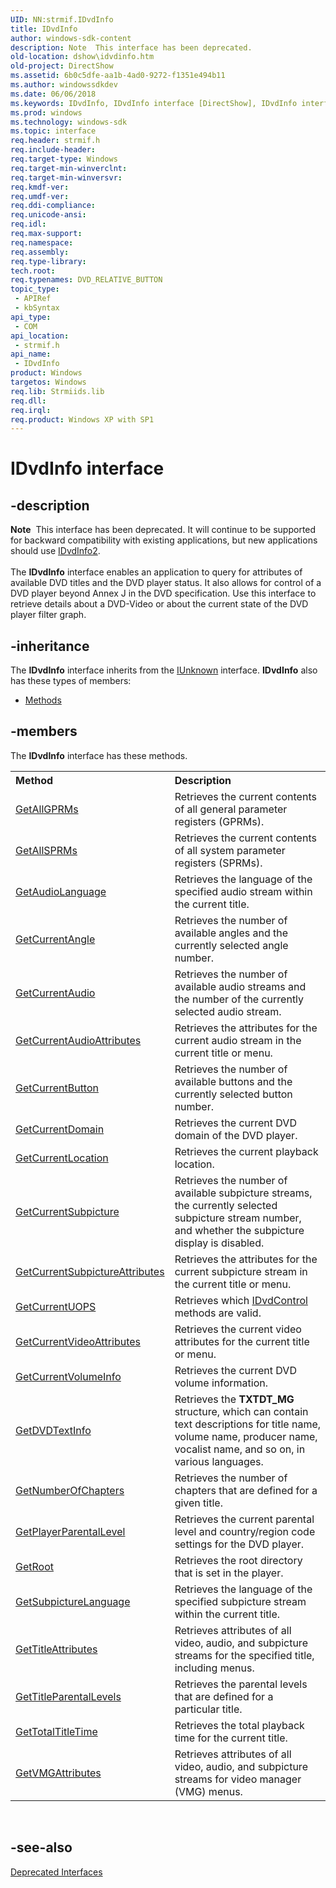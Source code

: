 ```yaml
---
UID: NN:strmif.IDvdInfo
title: IDvdInfo
author: windows-sdk-content
description: Note  This interface has been deprecated.
old-location: dshow\idvdinfo.htm
old-project: DirectShow
ms.assetid: 6b0c5dfe-aa1b-4ad0-9272-f1351e494b11
ms.author: windowssdkdev
ms.date: 06/06/2018
ms.keywords: IDvdInfo, IDvdInfo interface [DirectShow], IDvdInfo interface [DirectShow],described, IDvdInfoInterface, dshow.idvdinfo, strmif/IDvdInfo
ms.prod: windows
ms.technology: windows-sdk
ms.topic: interface
req.header: strmif.h
req.include-header: 
req.target-type: Windows
req.target-min-winverclnt: 
req.target-min-winversvr: 
req.kmdf-ver: 
req.umdf-ver: 
req.ddi-compliance: 
req.unicode-ansi: 
req.idl: 
req.max-support: 
req.namespace: 
req.assembly: 
req.type-library: 
tech.root: 
req.typenames: DVD_RELATIVE_BUTTON
topic_type:
 - APIRef
 - kbSyntax
api_type:
 - COM
api_location:
 - strmif.h
api_name:
 - IDvdInfo
product: Windows
targetos: Windows
req.lib: Strmiids.lib
req.dll: 
req.irql: 
req.product: Windows XP with SP1
---
```


# IDvdInfo interface


## -description



<div class="alert"><b>Note</b>  This interface has been deprecated. It will continue to be supported for backward compatibility with existing applications, but new applications should use <a href="https://msdn.microsoft.com/da30d3dc-feec-4f54-b2db-a771ce404286">IDvdInfo2</a>.</div>
<div> </div>
The <b>IDvdInfo</b> interface enables an application to query for attributes of available DVD titles and the DVD player status. It also allows for control of a DVD player beyond Annex J in the DVD specification. Use this interface to retrieve details about a DVD-Video or about the current state of the DVD player filter graph.




## -inheritance

The <b xmlns:loc="http://microsoft.com/wdcml/l10n">IDvdInfo</b> interface inherits from the <a href="https://msdn.microsoft.com/33f1d79a-33fc-4ce5-a372-e08bda378332">IUnknown</a> interface. <b>IDvdInfo</b> also has these types of members:
<ul>
<li><a href="https://docs.microsoft.com/">Methods</a></li>
</ul>

## -members

The <b>IDvdInfo</b> interface has these methods.
<table class="members" id="memberListMethods">
<tr>
<th align="left" width="37%">Method</th>
<th align="left" width="63%">Description</th>
</tr>
<tr data="declared;">
<td align="left" width="37%">
<a href="https://msdn.microsoft.com/87d82404-cd43-4499-abc2-6c043c43bf4e">GetAllGPRMs</a>
</td>
<td align="left" width="63%">
Retrieves the current contents of all general parameter registers (GPRMs).

</td>
</tr>
<tr data="declared;">
<td align="left" width="37%">
<a href="https://msdn.microsoft.com/c96e0e7c-eee3-47ca-9350-94db895f1c6c">GetAllSPRMs</a>
</td>
<td align="left" width="63%">
Retrieves the current contents of all system parameter registers (SPRMs).

</td>
</tr>
<tr data="declared;">
<td align="left" width="37%">
<a href="https://msdn.microsoft.com/7bb75657-d22e-47db-9389-99b51b16ca80">GetAudioLanguage</a>
</td>
<td align="left" width="63%">
Retrieves the language of the specified audio stream within the current title.

</td>
</tr>
<tr data="declared;">
<td align="left" width="37%">
<a href="https://msdn.microsoft.com/c0526576-d313-4a64-a9ab-02cecb0c7a73">GetCurrentAngle</a>
</td>
<td align="left" width="63%">
Retrieves the number of available angles and the currently selected angle number.

</td>
</tr>
<tr data="declared;">
<td align="left" width="37%">
<a href="https://msdn.microsoft.com/d542e995-3b98-402a-b1d9-253bede7dcff">GetCurrentAudio</a>
</td>
<td align="left" width="63%">
Retrieves the number of available audio streams and the number of the currently selected audio stream.

</td>
</tr>
<tr data="declared;">
<td align="left" width="37%">
<a href="https://msdn.microsoft.com/b6cb0162-747a-468d-a28f-49621dd27df0">GetCurrentAudioAttributes</a>
</td>
<td align="left" width="63%">
Retrieves the attributes for the current audio stream in the current title or menu.

</td>
</tr>
<tr data="declared;">
<td align="left" width="37%">
<a href="https://msdn.microsoft.com/13df79ea-81c9-4060-8e11-ad7a24a7b5fa">GetCurrentButton</a>
</td>
<td align="left" width="63%">
Retrieves the number of available buttons and the currently selected button number.

</td>
</tr>
<tr data="declared;">
<td align="left" width="37%">
<a href="https://msdn.microsoft.com/35f173d5-fb8f-47e2-ab32-87fdb197710a">GetCurrentDomain</a>
</td>
<td align="left" width="63%">
Retrieves the current DVD domain of the DVD player.

</td>
</tr>
<tr data="declared;">
<td align="left" width="37%">
<a href="https://msdn.microsoft.com/27913630-d0c2-4bc1-9d6a-623f7aa631ec">GetCurrentLocation</a>
</td>
<td align="left" width="63%">
Retrieves the current playback location.

</td>
</tr>
<tr data="declared;">
<td align="left" width="37%">
<a href="https://msdn.microsoft.com/92731904-2fb7-4dc2-b77f-1c40a002c469">GetCurrentSubpicture</a>
</td>
<td align="left" width="63%">
Retrieves the number of available subpicture streams, the currently selected subpicture stream number, and whether the subpicture display is disabled.

</td>
</tr>
<tr data="declared;">
<td align="left" width="37%">
<a href="https://msdn.microsoft.com/9beb31e3-b3ff-4c7a-922f-9f1e9725ddde">GetCurrentSubpictureAttributes</a>
</td>
<td align="left" width="63%">
Retrieves the attributes for the current subpicture stream in the current title or menu.

</td>
</tr>
<tr data="declared;">
<td align="left" width="37%">
<a href="https://msdn.microsoft.com/a6f48a32-c2bb-4924-9a05-469c7b79fc3e">GetCurrentUOPS</a>
</td>
<td align="left" width="63%">
Retrieves which <a href="https://msdn.microsoft.com/a6ca0fe8-84e3-43e6-9421-29dcff056dfd">IDvdControl</a> methods are valid.

</td>
</tr>
<tr data="declared;">
<td align="left" width="37%">
<a href="https://msdn.microsoft.com/7147d8f3-c038-4742-8667-2e40d7ab979a">GetCurrentVideoAttributes</a>
</td>
<td align="left" width="63%">
Retrieves the current video attributes for the current title or menu.

</td>
</tr>
<tr data="declared;">
<td align="left" width="37%">
<a href="https://msdn.microsoft.com/2da53db9-5565-4bca-ba0a-90f7e07ccbb9">GetCurrentVolumeInfo</a>
</td>
<td align="left" width="63%">
Retrieves the current DVD volume information.

</td>
</tr>
<tr data="declared;">
<td align="left" width="37%">
<a href="https://msdn.microsoft.com/e58fcd07-682a-4c41-9501-d55ba092a150">GetDVDTextInfo</a>
</td>
<td align="left" width="63%">
Retrieves the <b>TXTDT_MG</b> structure, which can contain text descriptions for title name, volume name, producer name, vocalist name, and so on, in various languages.

</td>
</tr>
<tr data="declared;">
<td align="left" width="37%">
<a href="https://msdn.microsoft.com/65d36d1c-956f-480f-adbb-1682eafc9c93">GetNumberOfChapters</a>
</td>
<td align="left" width="63%">
Retrieves the number of chapters that are defined for a given title.

</td>
</tr>
<tr data="declared;">
<td align="left" width="37%">
<a href="https://msdn.microsoft.com/2b4111db-fbb1-4da7-85e1-ddd3f5718225">GetPlayerParentalLevel</a>
</td>
<td align="left" width="63%">
Retrieves the current parental level and country/region code settings for the DVD player.

</td>
</tr>
<tr data="declared;">
<td align="left" width="37%">
<a href="https://msdn.microsoft.com/e3869da3-15c9-449e-bb0e-29dd4625a857">GetRoot</a>
</td>
<td align="left" width="63%">
Retrieves the root directory that is set in the player.

</td>
</tr>
<tr data="declared;">
<td align="left" width="37%">
<a href="https://msdn.microsoft.com/f75ef36d-8556-4ca0-9f7f-6c09b86da24e">GetSubpictureLanguage</a>
</td>
<td align="left" width="63%">
Retrieves the language of the specified subpicture stream within the current title.

</td>
</tr>
<tr data="declared;">
<td align="left" width="37%">
<a href="https://msdn.microsoft.com/012e3860-dfa2-45e8-ab37-2a3a4b2f7f9d">GetTitleAttributes</a>
</td>
<td align="left" width="63%">
Retrieves attributes of all video, audio, and subpicture streams for the specified title, including menus.

</td>
</tr>
<tr data="declared;">
<td align="left" width="37%">
<a href="https://msdn.microsoft.com/1a843346-9e24-4321-971f-07e4eed3fc72">GetTitleParentalLevels</a>
</td>
<td align="left" width="63%">
Retrieves the parental levels that are defined for a particular title.

</td>
</tr>
<tr data="declared;">
<td align="left" width="37%">
<a href="https://msdn.microsoft.com/90f3a053-edc8-4e42-ae00-31d66d9e3115">GetTotalTitleTime</a>
</td>
<td align="left" width="63%">
Retrieves the total playback time for the current title.

</td>
</tr>
<tr data="declared;">
<td align="left" width="37%">
<a href="https://msdn.microsoft.com/449e7139-ed9f-46de-ac92-d1d67757799b">GetVMGAttributes</a>
</td>
<td align="left" width="63%">
Retrieves attributes of all video, audio, and subpicture streams for video manager (VMG) menus.

</td>
</tr>
</table> 


## -see-also




<a href="https://msdn.microsoft.com/5b798477-9b36-4f59-b9cc-2938b5e4009f">Deprecated Interfaces</a>
 

 

